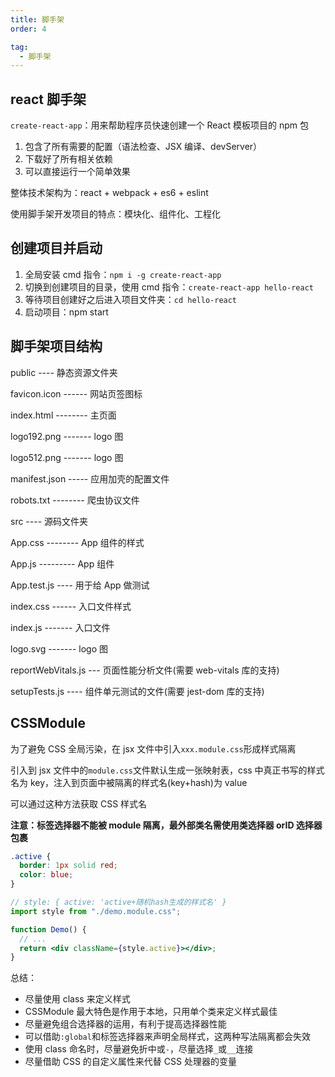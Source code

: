 ```yaml
---
title: 脚手架
order: 4

tag:
  - 脚手架
---
```


## react 脚手架

`create-react-app`：用来帮助程序员快速创建一个 React 模板项目的 npm 包

1. 包含了所有需要的配置（语法检查、JSX 编译、devServer）
2. 下载好了所有相关依赖
3. 可以直接运行一个简单效果

整体技术架构为：react + webpack + es6 + eslint

使用脚手架开发项目的特点：模块化、组件化、工程化

## 创建项目并启动

1. 全局安装 cmd 指令：`npm i -g create-react-app`
2. 切换到创建项目的目录，使用 cmd 指令：`create-react-app hello-react`
3. 等待项目创建好之后进入项目文件夹：`cd hello-react`
4. 启动项目：npm start

## 脚手架项目结构

public ---- 静态资源文件夹

favicon.icon ------ 网站页签图标

index.html -------- 主页面

logo192.png ------- logo 图

logo512.png ------- logo 图

manifest.json ----- 应用加壳的配置文件

robots.txt -------- 爬虫协议文件

src ---- 源码文件夹

App.css -------- App 组件的样式

App.js --------- App 组件

App.test.js ---- 用于给 App 做测试

index.css ------ 入口文件样式

index.js ------- 入口文件

logo.svg ------- logo 图

reportWebVitals.js --- 页面性能分析文件(需要 web-vitals 库的支持)

setupTests.js ---- 组件单元测试的文件(需要 jest-dom 库的支持)

## CSSModule

为了避免 CSS 全局污染，在 jsx 文件中引入`xxx.module.css`形成样式隔离

引入到 jsx 文件中的`module.css`文件默认生成一张映射表，css 中真正书写的样式名为 key，注入到页面中被隔离的样式名(key+hash)为 value

可以通过这种方法获取 CSS 样式名

**注意：标签选择器不能被 module 隔离，最外部类名需使用类选择器 orID 选择器包裹**

```css
.active {
  border: 1px solid red;
  color: blue;
}
```

```jsx
// style: { active: 'active+随机hash生成的样式名' }
import style from "./demo.module.css";

function Demo() {
  // ...
  return <div className={style.active}></div>;
}
```

总结：

- 尽量使用 class 来定义样式
- CSSModule 最大特色是作用于本地，只用单个类来定义样式最佳
- 尽量避免组合选择器的运用，有利于提高选择器性能
- 可以借助`:global`和标签选择器来声明全局样式，这两种写法隔离都会失效
- 使用 class 命名时，尽量避免折中或`-`，尽量选择`_`或`__`连接
- 尽量借助 CSS 的自定义属性来代替 CSS 处理器的变量
